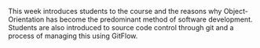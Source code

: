 This week introduces students to the course and the reasons why Object-Orientation has become the predominant method of
software development. Students are also introduced to source code control through git and a process of managing this using
GitFlow.
